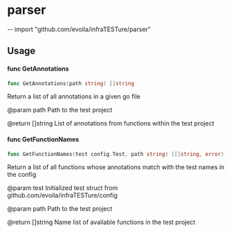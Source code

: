 # parser
--
    import "github.com/evoila/infraTESTure/parser"


## Usage

#### func  GetAnnotations

```go
func GetAnnotations(path string) []string
```
Return a list of all annotations in a given go file 

@param path Path to the test project 

@return []string List of annotations from functions within the test project

#### func  GetFunctionNames

```go
func GetFunctionNames(test config.Test, path string) ([]string, error)
```
Return a list of all functions whose annotations match with the test names in the config 

@param test Initialized test struct from github.com/evoila/infraTESTure/config 

@param path Path to the test project

@return []string Name list of available functions in the test project
